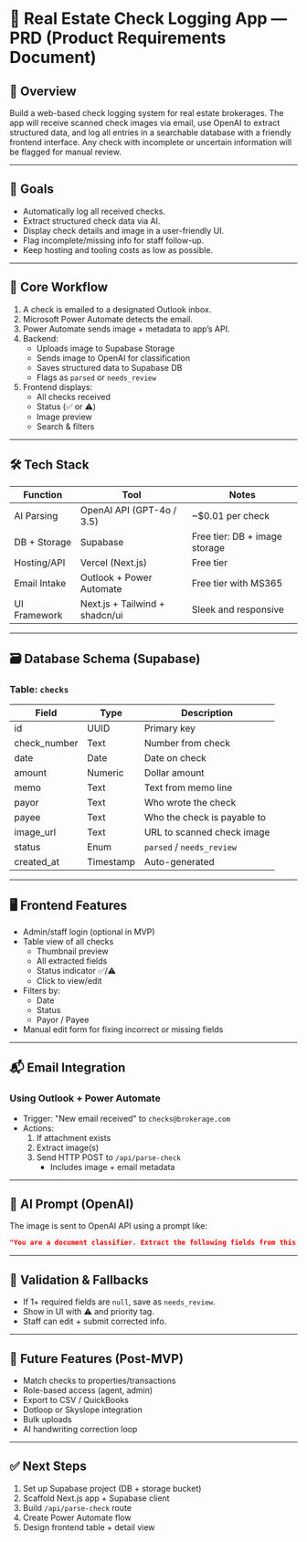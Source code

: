 # 🧾 Real Estate Check Logging App — PRD (Product Requirements Document)

## 📌 Overview
Build a web-based check logging system for real estate brokerages. The app will receive scanned check images via email, use OpenAI to extract structured data, and log all entries in a searchable database with a friendly frontend interface. Any check with incomplete or uncertain information will be flagged for manual review.

---

## 🎯 Goals
- Automatically log all received checks.
- Extract structured check data via AI.
- Display check details and image in a user-friendly UI.
- Flag incomplete/missing info for staff follow-up.
- Keep hosting and tooling costs as low as possible.

---

## 🧠 Core Workflow
1. A check is emailed to a designated Outlook inbox.
2. Microsoft Power Automate detects the email.
3. Power Automate sends image + metadata to app’s API.
4. Backend:
   - Uploads image to Supabase Storage
   - Sends image to OpenAI for classification
   - Saves structured data to Supabase DB
   - Flags as `parsed` or `needs_review`
5. Frontend displays:
   - All checks received
   - Status (✅ or ⚠️)
   - Image preview
   - Search & filters

---

## 🛠️ Tech Stack
| Function               | Tool                         | Notes                          |
|------------------------|------------------------------|---------------------------------|
| AI Parsing             | OpenAI API (GPT-4o / 3.5)    | ~$0.01 per check               |
| DB + Storage           | Supabase                     | Free tier: DB + image storage  |
| Hosting/API            | Vercel (Next.js)             | Free tier                      |
| Email Intake           | Outlook + Power Automate     | Free tier with MS365           |
| UI Framework           | Next.js + Tailwind + shadcn/ui | Sleek and responsive       |

---

## 🗃️ Database Schema (Supabase)
### Table: `checks`
| Field         | Type        | Description                          |
|---------------|-------------|--------------------------------------|
| id            | UUID        | Primary key                          |
| check_number  | Text        | Number from check                    |
| date          | Date        | Date on check                        |
| amount        | Numeric     | Dollar amount                        |
| memo          | Text        | Text from memo line                  |
| payor         | Text        | Who wrote the check                  |
| payee         | Text        | Who the check is payable to          |
| image_url     | Text        | URL to scanned check image           |
| status        | Enum        | `parsed` / `needs_review`            |
| created_at    | Timestamp   | Auto-generated                       |

---

## 🖥️ Frontend Features
- Admin/staff login (optional in MVP)
- Table view of all checks
  - Thumbnail preview
  - All extracted fields
  - Status indicator ✅/⚠️
  - Click to view/edit
- Filters by:
  - Date
  - Status
  - Payor / Payee
- Manual edit form for fixing incorrect or missing fields

---

## 📬 Email Integration
### Using Outlook + Power Automate
- Trigger: "New email received" to `checks@brokerage.com`
- Actions:
  1. If attachment exists
  2. Extract image(s)
  3. Send HTTP POST to `/api/parse-check`
     - Includes image + email metadata

---

## 🧠 AI Prompt (OpenAI)
The image is sent to OpenAI API using a prompt like:
```json
"You are a document classifier. Extract the following fields from this check image: check_number, date, amount, memo, payor, payee. If a field is not present or not legible, return it as null."
```

---

## 🧪 Validation & Fallbacks
- If 1+ required fields are `null`, save as `needs_review`.
- Show in UI with ⚠️ and priority tag.
- Staff can edit + submit corrected info.

---

## 🔮 Future Features (Post-MVP)
- Match checks to properties/transactions
- Role-based access (agent, admin)
- Export to CSV / QuickBooks
- Dotloop or Skyslope integration
- Bulk uploads
- AI handwriting correction loop

---

## ✅ Next Steps
1. Set up Supabase project (DB + storage bucket)
2. Scaffold Next.js app + Supabase client
3. Build `/api/parse-check` route
4. Create Power Automate flow
5. Design frontend table + detail view

